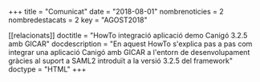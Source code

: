 +++
title             = "Comunicat"
date              = "2018-08-01"
nombrenoticies    = 2
nombredestacats   = 2
key               = "AGOST2018"

[[relacionats]]
doctitle          = "HowTo integració aplicació demo Canigó 3.2.5 amb GICAR"
docdescription    = "En aquest HowTo s'explica pas a pas com integrar una aplicació Canigó amb GICAR a l'entorn de desenvolupament gràcies al suport a SAML2 introduït a la versió 3.2.5 del framework"
doctype           = "HTML"
+++
